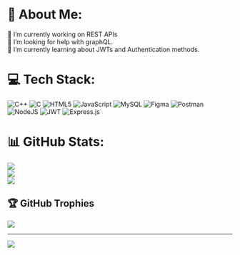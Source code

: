 
# 💫 About Me:
🔭 I’m currently working on REST APIs<br>🤝 I’m looking for help with graphQL.<br>🌱 I’m currently learning about JWTs and Authentication methods.<br>


# 💻 Tech Stack:
![C++](https://img.shields.io/badge/c++-%2300599C.svg?style=flat&logo=c%2B%2B&logoColor=white) ![C](https://img.shields.io/badge/c-%2300599C.svg?style=flat&logo=c&logoColor=white) ![HTML5](https://img.shields.io/badge/html5-%23E34F26.svg?style=flat&logo=html5&logoColor=white) ![JavaScript](https://img.shields.io/badge/javascript-%23323330.svg?style=flat&logo=javascript&logoColor=%23F7DF1E) ![MySQL](https://img.shields.io/badge/mysql-%2300f.svg?style=flat&logo=mysql&logoColor=white) 	![Figma](https://img.shields.io/badge/figma-%23F24E1E.svg?style=flat&logo=figma&logoColor=white) ![Postman](https://img.shields.io/badge/Postman-FF6C37?style=flat&logo=postman&logoColor=white) ![NodeJS](https://img.shields.io/badge/node.js-6DA55F?style=flat&logo=node.js&logoColor=white) ![JWT](https://img.shields.io/badge/JWT-black?style=flat&logo=JSON%20web%20tokens) ![Express.js](https://img.shields.io/badge/express.js-%23404d59.svg?style=flat&logo=express&logoColor=%2361DAFB)
# 📊 GitHub Stats:
![](https://github-readme-stats.vercel.app/api?username=PramodhTVK&theme=prussian&hide_border=false&include_all_commits=false&count_private=false)<br/>
![](https://github-readme-streak-stats.herokuapp.com/?user=PramodhTVK&theme=prussian&hide_border=false)<br/>
![](https://github-readme-stats.vercel.app/api/top-langs/?username=PramodhTVK&theme=prussian&hide_border=false&include_all_commits=false&count_private=false&layout=compact)

## 🏆 GitHub Trophies
![](https://github-profile-trophy.vercel.app/?username=PramodhTVK&theme=discord&no-frame=false&no-bg=false&margin-w=4)

---
[![](https://visitcount.itsvg.in/api?id=PramodhTVK&icon=0&color=0)](https://visitcount.itsvg.in)

<!-- Proudly created with GPRM ( https://gprm.itsvg.in ) -->
